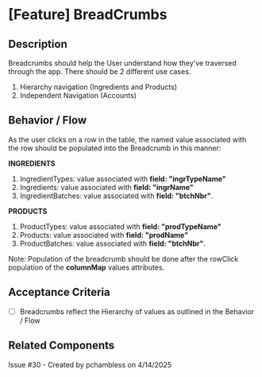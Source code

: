 # [Feature] BreadCrumbs

## Description
Breadcrumbs should help the User understand how they've traversed through the app.  There should be 2 different use cases.
1. Hierarchy navigation (Ingredients and Products)
2. Independent Navigation (Accounts)

## Behavior / Flow
As the user clicks on a row in the table, the named value associated with the row should be populated into the Breadcrumb in this manner:

**INGREDIENTS**
1. IngredientTypes:  value associated with **field: "ingrTypeName"**
2. Ingredients:  value associated with **field: "ingrName"**
3. IngredientBatches: value associated with **field: "btchNbr"**.

**PRODUCTS**
1. ProductTypes:  value associated with **field: "prodTypeName"**
2. Products:  value associated with **field: "prodName"**
3. ProductBatches: value associated with **field: "btchNbr"**.

Note:  Population of the breadcrumb should be done after the rowClick population of the **columnMap** values attributes.

## Acceptance Criteria
- [ ] Breadcrumbs reflect the Hierarchy of values as outlined in the Behavior / Flow

## Related Components


<!-- Optional sections -->
<!--
## Links
- **Related docs:** [link]

## Notes
Any additional information
-->


Issue #30 - Created by pchambless on 4/14/2025
